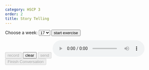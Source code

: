 ```yaml
---
category: HSCP 3
order: 2
title: Story Telling
---
```

<script src="{{ site.baseurl }}/scripts/track.js"></script>
<script src="{{ site.baseurl }}/scripts/speech.js"></script>

 <label for="weeks">Choose a week:</label>
    <select id="weeks">
         <option value="1">17</option>
    </select>
<button id="exercise-btn" onclick="getStoryExercise()">start exercise</button>
<div>
    <p type="text" id="topicSelected"></p>
</div>
<div class="storyImage" id="storyImage"></div>
  <div class="chat-container">
    <div class="chat-box" id="chatBox">
    </div>
    <div><p type="text" id="userInput"></p> </div>
    <div class="input-area">
        <button id="story-start-btn" disabled>record</button>
        <button id="story-clear-btn" >clear</button>
        <button id="story-send-btn" onclick="sendMessage()" disabled>send</button>
        <audio id="audioPlayer" controls></audio>
    </div>
  </div>
<button id="story-saveButton" disabled>Finish Conversation</button>
 <div class="story-spinner" id="'story-spinner"></div>
<!-- <div id="progressContainer" style="display: none;">
        <progress id="progressBar" value="0" max="100"></progress>
        <span id="progressText">0%</span>
</div> -->
<script src="{{ site.baseurl }}/scripts/story.js"></script>
<script>
tracker();
</script>
<div id="tracker"></div>
